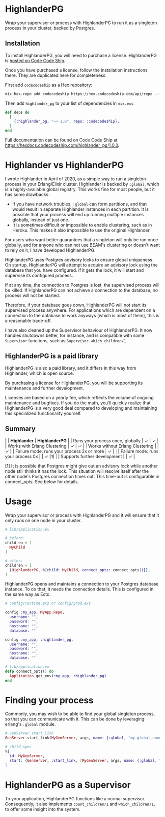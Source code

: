 # HighlanderPG

<!-- MDOC !-->

Wrap your supervisor or process with HighlanderPG to run it as a singleton process in your cluster, backed by Postgres.

## Installation

To install HighlanderPG, you will need to purchase a license. HighlanderPG is [hosted on Code Code Ship](https://hex.codecodeship.com/package/highlander_pg).

Once you have purchased a license, follow the installation instructions there. They are duplicated here for completeness:

First add `codecodeship` as a Hex repository:

```bash
mix hex.repo add codecodeship https://hex.codecodeship.com/api/repo --fetch-public-key SHA256:5hyUvvnGT45CntYCrHAOO3tn94l1xz8fUlyQS7qDhxg --auth-key [YOUR AUTH KEY]
```

Then add `highlander_pg` to your list of dependencies in `mix.exs`:

```elixir
def deps do
  [
    {:highlander_pg, "~> 1.0", repo: :codecodeship},
  ]
end
```

Full documentation can be found on Code Code Ship at <https://hexdocs.codecodeship.com/highlander_pg/1.0.0>.

# Highlander vs HighlanderPG

I wrote Highlander in April of 2020, as a simple way to run a singleton process in your Erlang/Elixir cluster. Highlander is backed by `:global`, which is a highly-available global registry. This works fine for most people, but it has some drawbacks:

- If you have network troubles, `:global` can form partitions, and that would result in separate Highlander instances in each partition. It is possible that your process will end up running multiple instances globally, instead of just one.
- It is sometimes difficult or impossible to enable clustering, such as in Heroku. This makes it also impossible to use the original Highlander.

For users who want better guarantees that a singleton will only be run once globally, and for anyone who can not use BEAM's clustering or doesn't want to rely on it, I have developed HighlanderPG.

HighlanderPG uses Postgres advisory locks to ensure global uniqueness. On startup, HighlanderPG will attempt to acquire an advisory lock using the database that you have configured. If it gets the lock, it will start and supervise its configured process.

If at any time, the connection to Postgres is lost, the supervised process will be killed. If HighlanderPG can not achieve a connection to the database, no process will not be started.

Therefore, if your database goes down, HighlanderPG will not start its supervised process anywhere. For applications which are dependent on a connection to the database to work anyways (which is most of them), this is a reasonable trade-off.

I have also cleaned up the Supervisor behaviour of HighlanderPG. It now handles shutdowns better, for instance, and is compatible with some `Supervisor` functions, such as `Supervisor.which_children/1`.

## HighlanderPG is a paid library

HighlanderPG is also a paid library, and it differs in this way from Highlander, which is open source.

By purchasing a license for HighlanderPG, you will be supporting its maintenance and further development.

Licenses are based on a yearly fee, which reflects the volume of ongoing maintenance and bugfixes. If you do the math, you'll quickly realize that HighlanderPG is a very good deal compared to developing and maintaining this specialized functionality yourself.

## Summary

|  | **Highlander** | **HighlanderPG** |
| Runs your process once, globally | ✓ | ✓ |
| Works with Erlang Clustering | ✓ | ✓ |
| Works without Erlang Clustering | | ✓ |
| Failure mode: runs your process 2x or more | ✓ | |
| Failure mode: runs your process 0x | | ✓ [1] |
| Supports further development | | ✓ |

[1] It is possible that Postgres might give out an advisory lock while another node still thinks it has the lock. This situation will resolve itself after the other node's Postgres connection times out. This time-out is configurable in connect_opts. See below for details.

# Usage

Wrap your supervisor or process with HighlanderPG and it will ensure that it only runs on one node in your cluster.

```elixir
# lib/application.ex

# before:
children = [
  MyChild
]

# after:
children = [
  {HighlanderPG, %{child: MyChild, connect_opts: connect_opts()}},
]
```

HighlanderPG opens and maintains a connection to your Postgres database instance. To do that, it needs the connection details. This is configured in the same way as Ecto.

```elixir
# config/runtime.exs or config/prod.exs

config :my_app, MyApp.Repo,
  username: "",
  password: "",
  hostname: "",
  database: ""

config :my_app, :highlander_pg,
  username: "",
  password: "",
  hostname: "",
  database: ""

# lib/application.ex
defp connect_opts() do
  Application.get_env(:my_app, :highlander_pg)
end
```

# Finding your process

Commonly, you may wish to be able to find your global singleton process, so that you can communicate with it. This can be done by leveraging erlang's `:global` module.

```elixir
# GenServer.start_link
GenServer.start_link(MyGenServer, args, name: {:global, "my_global_name"})

# child_spec
%{
  id: MyGenServer,
  start: {GenServer, :start_link, [MyGenServer, args, name: {:global, "my_global_name}]}
}
```

# HighlanderPG as a Supervisor
To your application, HighlanderPG functions like a normal supervisor. Consequently, it also implements `count_children/1` and `which_children/1`, to offer some insight into the system.
